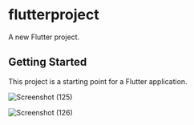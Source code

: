 # flutterproject

A new Flutter project.

## Getting Started

This project is a starting point for a Flutter application.

![Screenshot (125)](https://github.com/AVashhh/PESIO/assets/143221190/f295c51c-eb25-4c6d-9f12-75be0371c9b0)

![Screenshot (126)](https://github.com/AVashhh/PESIO/assets/143221190/9f06960f-0282-4c2d-bf84-779f67cb87ac)


